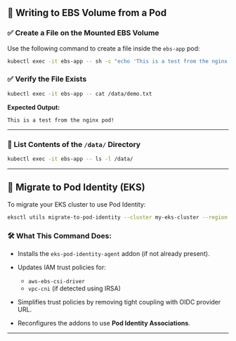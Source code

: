 ## 💾 Writing to EBS Volume from a Pod

### ✅ Create a File on the Mounted EBS Volume

Use the following command to create a file inside the `ebs-app` pod:

```bash
kubectl exec -it ebs-app -- sh -c "echo 'This is a test from the nginx pod!' > /data/demo.txt"
```

### ✅ Verify the File Exists

```bash
kubectl exec -it ebs-app -- cat /data/demo.txt
```

**Expected Output:**

```
This is a test from the nginx pod!
```

---

### 📂 List Contents of the `/data/` Directory

```bash
kubectl exec -it ebs-app -- ls -l /data/
```

---

## 🔄 Migrate to Pod Identity (EKS)

To migrate your EKS cluster to use Pod Identity:

```bash
eksctl utils migrate-to-pod-identity --cluster my-eks-cluster --region ap-south-1 --approve
```

### 🛠️ What This Command Does:

* Installs the `eks-pod-identity-agent` addon (if not already present).
* Updates IAM trust policies for:

  * `aws-ebs-csi-driver`
  * `vpc-cni` (if detected using IRSA)
* Simplifies trust policies by removing tight coupling with OIDC provider URL.
* Reconfigures the addons to use **Pod Identity Associations**.

---
